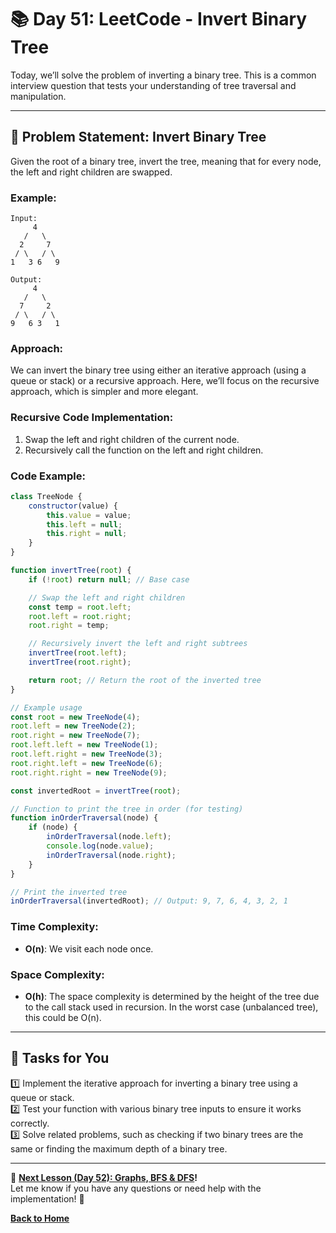 # **📚 Day 51: LeetCode - Invert Binary Tree**  

Today, we’ll solve the problem of inverting a binary tree. This is a common interview question that tests your understanding of tree traversal and manipulation.

---

## **🔹 Problem Statement: Invert Binary Tree**  

Given the root of a binary tree, invert the tree, meaning that for every node, the left and right children are swapped.

### **Example**:
```plaintext
Input: 
     4
   /   \
  2     7
 / \   / \
1   3 6   9

Output: 
     4
   /   \
  7     2
 / \   / \
9   6 3   1
```

### **Approach**:  
We can invert the binary tree using either an iterative approach (using a queue or stack) or a recursive approach. Here, we’ll focus on the recursive approach, which is simpler and more elegant.

### **Recursive Code Implementation**:
1. Swap the left and right children of the current node.
2. Recursively call the function on the left and right children.

### **Code Example**:
```js
class TreeNode {
    constructor(value) {
        this.value = value;
        this.left = null;
        this.right = null;
    }
}

function invertTree(root) {
    if (!root) return null; // Base case

    // Swap the left and right children
    const temp = root.left;
    root.left = root.right;
    root.right = temp;

    // Recursively invert the left and right subtrees
    invertTree(root.left);
    invertTree(root.right);

    return root; // Return the root of the inverted tree
}

// Example usage
const root = new TreeNode(4);
root.left = new TreeNode(2);
root.right = new TreeNode(7);
root.left.left = new TreeNode(1);
root.left.right = new TreeNode(3);
root.right.left = new TreeNode(6);
root.right.right = new TreeNode(9);

const invertedRoot = invertTree(root);

// Function to print the tree in order (for testing)
function inOrderTraversal(node) {
    if (node) {
        inOrderTraversal(node.left);
        console.log(node.value);
        inOrderTraversal(node.right);
    }
}

// Print the inverted tree
inOrderTraversal(invertedRoot); // Output: 9, 7, 6, 4, 3, 2, 1
```

### **Time Complexity**:  
- **O(n)**: We visit each node once.

### **Space Complexity**:  
- **O(h)**: The space complexity is determined by the height of the tree due to the call stack used in recursion. In the worst case (unbalanced tree), this could be O(n).

---

## **📝 Tasks for You**  
1️⃣ Implement the iterative approach for inverting a binary tree using a queue or stack.  
2️⃣ Test your function with various binary tree inputs to ensure it works correctly.  
3️⃣ Solve related problems, such as checking if two binary trees are the same or finding the maximum depth of a binary tree.

---

🎯 **[Next Lesson (Day 52): Graphs, BFS & DFS](../day_52/)!**  
Let me know if you have any questions or need help with the implementation! 🚀

[**Back to Home**](../../../)